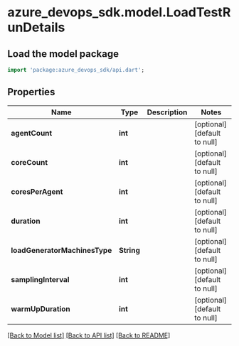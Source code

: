 # azure_devops_sdk.model.LoadTestRunDetails

## Load the model package
```dart
import 'package:azure_devops_sdk/api.dart';
```

## Properties
Name | Type | Description | Notes
------------ | ------------- | ------------- | -------------
**agentCount** | **int** |  | [optional] [default to null]
**coreCount** | **int** |  | [optional] [default to null]
**coresPerAgent** | **int** |  | [optional] [default to null]
**duration** | **int** |  | [optional] [default to null]
**loadGeneratorMachinesType** | **String** |  | [optional] [default to null]
**samplingInterval** | **int** |  | [optional] [default to null]
**warmUpDuration** | **int** |  | [optional] [default to null]

[[Back to Model list]](../README.md#documentation-for-models) [[Back to API list]](../README.md#documentation-for-api-endpoints) [[Back to README]](../README.md)


